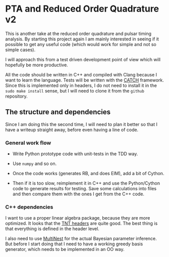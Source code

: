 # PTA and Reduced Order Quadrature v2

This is another take at the reduced order quadrature and pulsar timing
analysis.  By starting this project again I am mainly interested in seeing if
it possible to get any useful code (which would work for simple and not so
simple cases).

I will approach this from a test driven development point of view which will
hopefully be more productive.

All the code should be written in C++ and compiled with Clang because I want to
learn the language.  Tests will be written with the
[CATCH](https://github.com/philsquared/Catch) framework.  Since this is
implemented only in headers, I do not need to install it in the `sudo make
install` sense, but I will need to clone it from the `github` repository.

## The structure and dependencies

Since I am doing this the second time, I will need to plan it better so that
I have a writeup straight away, before even having a line of code.

### General work flow

* Write Python prototype code with unit-tests in the TDD way.

* Use `numpy` and so on.

* Once the code works (generates RB, and does EIM), add a bit of Cython.

* Then if it is too slow, reimplement it in C++ and use the Python/Cython code
to generate results for testing.  Save some calculations into files and then
compare them with the ones I get from the C++ code.

### C++ dependencies

I want to use a proper linear algebra package, because they are more optimized.
It looks that the [TNT headers](http://math.nist.gov/tnt/download.html) are
quite good.  The best thing is that everything is defined in the header level.

I also need to use [MultiNest](https://github.com/JohannesBuchner/MultiNest)
for the actual Bayesian parameter inference.  But before I start doing that
I need to have a working greedy basis generator, which needs to be implemented
in an OO way.

